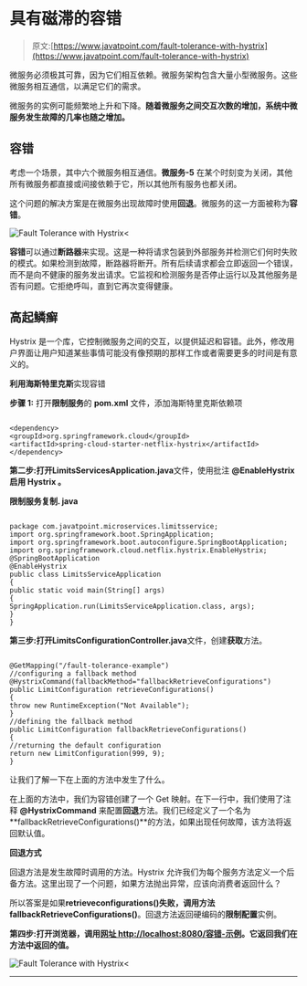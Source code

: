 # 具有磁滞的容错

> 原文:[https://www.javatpoint.com/fault-tolerance-with-hystrix](https://www.javatpoint.com/fault-tolerance-with-hystrix)

微服务必须极其可靠，因为它们相互依赖。微服务架构包含大量小型微服务。这些微服务相互通信，以满足它们的需求。

微服务的实例可能频繁地上升和下降。**随着微服务之间交互次数的增加，系统中微服务发生故障的几率也随之增加。**

## 容错

考虑一个场景，其中六个微服务相互通信。**微服务-5** 在某个时刻变为关闭，其他所有微服务都直接或间接依赖于它，所以其他所有服务也都关闭。

这个问题的解决方案是在微服务出现故障时使用**回退**。微服务的这一方面被称为**容错**。

![Fault Tolerance with Hystrix<](../Images/e584c41d942f14b3d9de413fd1a676bf.png)

**容错**可以通过**断路器**来实现。这是一种将请求包装到外部服务并检测它们何时失败的模式。如果检测到故障，断路器将断开。所有后续请求都会立即返回一个错误，而不是向不健康的服务发出请求。它监视和检测服务是否停止运行以及其他服务是否有问题。它拒绝呼叫，直到它再次变得健康。

## 高起鳞癣

Hystrix 是一个库，它控制微服务之间的交互，以提供延迟和容错。此外，修改用户界面让用户知道某些事情可能没有像预期的那样工作或者需要更多的时间是有意义的。

**利用海斯特里克斯**实现容错

**步骤 1:** 打开**限制服务**的 **pom.xml** 文件，添加海斯特里克斯依赖项

```

<dependency>
<groupId>org.springframework.cloud</groupId>
<artifactId>spring-cloud-starter-netflix-hystrix</artifactId>
</dependency>

```

**第二步:**打开**LimitsServicesApplication.java**文件，使用批注 **@EnableHystrix 启用 **Hystrix** 。**

**限制服务复制. java**

```

package com.javatpoint.microservices.limitsservice;
import org.springframework.boot.SpringApplication;
import org.springframework.boot.autoconfigure.SpringBootApplication;
import org.springframework.cloud.netflix.hystrix.EnableHystrix;
@SpringBootApplication
@EnableHystrix
public class LimitsServiceApplication 
{
public static void main(String[] args) 
{
SpringApplication.run(LimitsServiceApplication.class, args);
}
}

```

**第三步:**打开**LimitsConfigurationController.java**文件，创建**获取**方法。

```

@GetMapping("/fault-tolerance-example")
//configuring a fallback method
@HystrixCommand(fallbackMethod="fallbackRetrieveConfigurations")
public LimitConfiguration retrieveConfigurations()
{
throw new RuntimeException("Not Available"); 
}
//defining the fallback method
public LimitConfiguration fallbackRetrieveConfigurations()
{
//returning the default configuration	
return new LimitConfiguration(999, 9); 
}

```

让我们了解一下在上面的方法中发生了什么。

在上面的方法中，我们为容错创建了一个 Get 映射。在下一行中，我们使用了注释 **@HystrixCommand** 来配置**回退**方法。我们已经定义了一个名为**fallbackRetrieveConfigurations()**的方法，如果出现任何故障，该方法将返回默认值。

**回退方式**

回退方法是发生故障时调用的方法。Hystrix 允许我们为每个服务方法定义一个后备方法。这里出现了一个问题，如果方法抛出异常，应该向消费者返回什么？

所以答案是如果**retrieveconfigurations()**失败，调用方法**fallbackRetrieveConfigurations()**。回退方法返回硬编码的**限制配置**实例。

**第四步:**打开浏览器，调用[网址 http://localhost:8080/容错-示例](http://localhost:8080/fault-tolerance-example)。它返回我们在**方法中返回的值。**

![Fault Tolerance with Hystrix<](../Images/0df200a6242ac242206b2c2e718325e4.png)

* * *